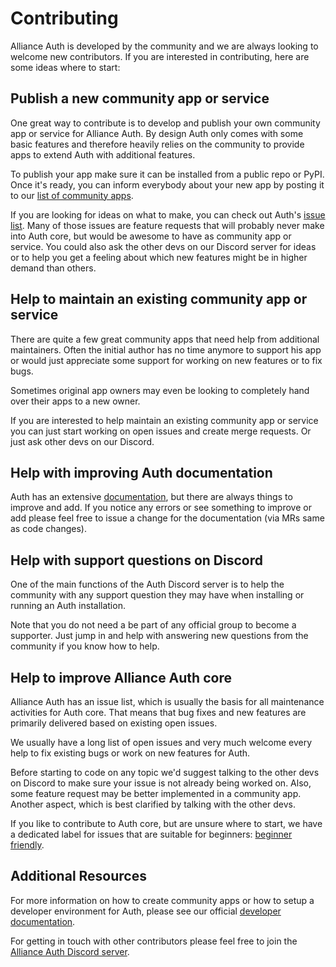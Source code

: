 # Contributing

Alliance Auth is developed by the community and we are always looking to welcome new contributors. If you are interested in contributing, here are some ideas where to start:

## Publish a new community app or service

One great way to contribute is to develop and publish your own community app or service for Alliance Auth. By design Auth only comes with some basic features and therefore heavily relies on the community to provide apps to extend Auth with additional features.

To publish your app make sure it can be installed from a public repo or PyPI. Once it's ready, you can inform everybody about your new app by posting it to our [list of community apps](/features/community/index.md).

If you are looking for ideas on what to make, you can check out Auth's [issue list](https://gitlab.com/allianceauth/allianceauth/-/issues?scope=all&utf8=%E2%9C%93&state=opened&label_name[]=enhancement). Many of those issues are feature requests that will probably never make into Auth core, but would be awesome to have as community app or service. You could also ask the other devs on our Discord server for ideas or to help you get a feeling about which new features might be in higher demand than others.

## Help to maintain an existing community app or service

There are quite a few great community apps that need help from additional maintainers. Often the initial author has no time anymore to support his app or would just appreciate some support for working on new features or to fix bugs.

Sometimes original app owners may even be looking to completely hand over their apps to a new owner.

If you are interested to help maintain an existing community app or service you can just start working on open issues and create merge requests. Or just ask other devs on our Discord.

## Help with improving Auth documentation

Auth has an extensive [documentation](https://allianceauth.readthedocs.io/en/latest/), but there are always things to improve and add. If you notice any errors or see something to improve or add please feel free to issue a change for the documentation (via MRs same as code changes).

## Help with support questions on Discord

One of the main functions of the Auth Discord server is to help the community with any support question they may have when installing or running an Auth installation.

Note that you do not need a be part of any official group to become a supporter. Just jump in and help with answering new questions from the community if you know how to help.

## Help to improve Alliance Auth core

Alliance Auth has an issue list, which is usually the basis for all maintenance activities for Auth core. That means that bug fixes and new features are primarily delivered based on existing open issues.

We usually have a long list of open issues and very much welcome every help to fix existing bugs or work on new features for Auth.

Before starting to code on any topic we'd suggest talking to the other devs on Discord to make sure your issue is not already being worked on. Also, some feature request may be better implemented in a community app. Another aspect, which is best clarified by talking with the other devs.

If you like to contribute to Auth core, but are unsure where to start, we have a dedicated label for issues that are suitable for beginners: [beginner friendly](https://gitlab.com/allianceauth/allianceauth/-/issues?label_name%5B%5D=beginner+friendly).

## Additional Resources

For more information on how to create community apps or how to setup a developer environment for Auth, please see our official [developer documentation](/development/index.md).

For getting in touch with other contributors please feel free to join the [Alliance Auth Discord server](https://discord.gg/fjnHAmk).
